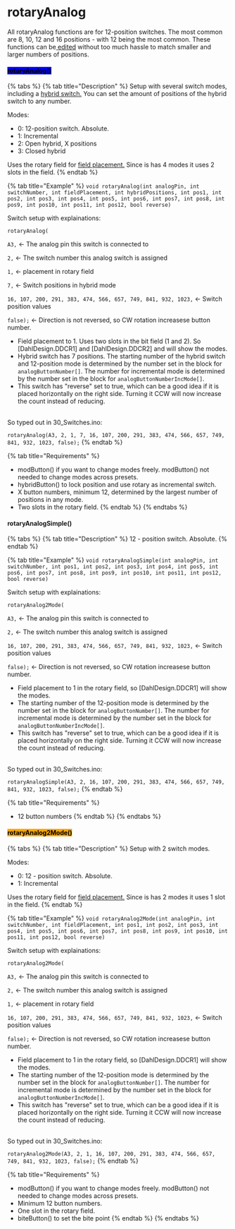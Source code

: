# rotaryAnalog

All rotaryAnalog functions are for 12-position switches. The most common are 8, 10, 12 and 16 positions - with 12 being the most common. These functions can be[ edited](editing-functions.md) without too much hassle to match smaller and larger numbers of positions.&#x20;

#### <mark style="background-color:blue;">rotaryAnalog()</mark>

{% tabs %}
{% tab title="Description" %}
Setup with several switch modes, including a [hybrid switch.](../multiswitch-complexes.md#hybrid) You can set the amount of positions of the hybrid switch to any number.&#x20;

Modes:

* 0: 12-position switch. Absolute.
* 1: Incremental
* 2: Open hybrid, X positions
* 3: Closed hybrid

Uses the rotary field for [field placement.](../../3.-coding/advanced/field-placement.md) Since is has 4 modes it uses 2 slots in the field.
{% endtab %}

{% tab title="Example" %}
`void rotaryAnalog(int analogPin, int switchNumber, int fieldPlacement, int hybridPositions, int pos1, int pos2, int pos3, int pos4, int pos5, int pos6, int pos7, int pos8, int pos9, int pos10, int pos11, int pos12, bool reverse)`

Switch setup with explainations:

`rotaryAnalog(`

`A3,` <- The analog pin this switch is connected to

`2,` <- The switch number this analog switch is assigned

`1,` <- placement in rotary field

`7,` <- Switch positions in hybrid mode

`16, 107, 200, 291, 383, 474, 566, 657, 749, 841, 932, 1023,` <- Switch position values

`false);` <- Direction is not reversed, so CW rotation increasese button number.

* Field placement to 1. Uses two slots in the bit field (1 and 2). So \[DahlDesign.DDCR1] and \[DahlDesign.DDCR2] and will show the modes.
* Hybrid switch has 7 positions. The starting number of the hybrid switch and 12-position mode is determined by the number set in the block for `analogButtonNumber[]`. The number for incremental mode is determined by the number set in the block for `analogButtonNumberIncMode[]`.&#x20;
* This switch has "reverse" set to true, which can be a good idea if it is placed horizontally on the right side. Turning it CCW will now increase the count instead of reducing.&#x20;

\
So typed out in 30\_Switches.ino:

`rotaryAnalog(A3, 2, 1, 7, 16, 107, 200, 291, 383, 474, 566, 657, 749, 841, 932, 1023, false);`
{% endtab %}

{% tab title="Requirements" %}
* modButton() if you want to change modes freely. modButton() not needed to change modes across presets.&#x20;
* hybridButton() to lock position and use rotary as incremental switch.
* X button numbers, minimum 12, determined by the largest number of positions in any mode.
* Two slots in the rotary field.&#x20;
{% endtab %}
{% endtabs %}

#### rotaryAnalogSimple()

{% tabs %}
{% tab title="Description" %}
12 - position switch. Absolute.
{% endtab %}

{% tab title="Example" %}
`void rotaryAnalogSimple(int analogPin, int switchNumber, int pos1, int pos2, int pos3, int pos4, int pos5, int pos6, int pos7, int pos8, int pos9, int pos10, int pos11, int pos12, bool reverse)`

Switch setup with explainations:

`rotaryAnalog2Mode(`

`A3,` <- The analog pin this switch is connected to

`2,` <- The switch number this analog switch is assigned

`16, 107, 200, 291, 383, 474, 566, 657, 749, 841, 932, 1023,` <- Switch position values

`false);` <- Direction is not reversed, so CW rotation increasese button number.

* Field placement to 1 in the rotary field, so \[DahlDesign.DDCR1] will show the modes.
* The starting number of the 12-position mode is determined by the number set in the block for `analogButtonNumber[]`. The number for incremental mode is determined by the number set in the block for `analogButtonNumberIncMode[]`.&#x20;
* This switch has "reverse" set to true, which can be a good idea if it is placed horizontally on the right side. Turning it CCW will now increase the count instead of reducing.&#x20;

\
So typed out in 30\_Switches.ino:

`rotaryAnalogSimple(A3, 2, 16, 107, 200, 291, 383, 474, 566, 657, 749, 841, 932, 1023, false);`
{% endtab %}

{% tab title="Requirements" %}
* 12 button numbers
{% endtab %}
{% endtabs %}

#### <mark style="background-color:orange;">rotaryAnalog2Mode()</mark>

{% tabs %}
{% tab title="Description" %}
Setup with 2 switch modes.

Modes:

* 0: 12 - position switch. Absolute.
* 1: Incremental

Uses the rotary field for [field placement.](../../3.-coding/advanced/field-placement.md) Since is has 2 modes it uses 1 slot in the field.
{% endtab %}

{% tab title="Example" %}
`void rotaryAnalog2Mode(int analogPin, int switchNumber, int fieldPlacement, int pos1, int pos2, int pos3, int pos4, int pos5, int pos6, int pos7, int pos8, int pos9, int pos10, int pos11, int pos12, bool reverse)`

Switch setup with explainations:

`rotaryAnalog2Mode(`

`A3,` <- The analog pin this switch is connected to

`2,` <- The switch number this analog switch is assigned

`1,` <- placement in rotary field

`16, 107, 200, 291, 383, 474, 566, 657, 749, 841, 932, 1023,` <- Switch position values

`false);` <- Direction is not reversed, so CW rotation increasese button number.

* Field placement to 1 in the rotary field, so \[DahlDesign.DDCR1] will show the modes.
* The starting number of the 12-position mode is determined by the number set in the block for `analogButtonNumber[]`. The number for incremental mode is determined by the number set in the block for `analogButtonNumberIncMode[]`.&#x20;
* This switch has "reverse" set to true, which can be a good idea if it is placed horizontally on the right side. Turning it CCW will now increase the count instead of reducing.&#x20;

\
So typed out in 30\_Switches.ino:

`rotaryAnalog2Mode(A3, 2, 1, 16, 107, 200, 291, 383, 474, 566, 657, 749, 841, 932, 1023, false);`
{% endtab %}

{% tab title="Requirements" %}
* modButton() if you want to change modes freely. modButton() not needed to change modes across presets.&#x20;
* Minimum 12 button numbers.
* One slot in the rotary field.&#x20;
* biteButton() to set the bite point
{% endtab %}
{% endtabs %}

